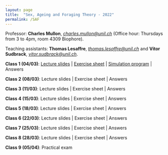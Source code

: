```yaml
---
layout: page
title:  "Sex, Ageing and Foraging Theory - 2022"
permalink: /SAF
---
```



Professor: **Charles Mullon**, *charles.mullon@unil.ch* (Office hour: Thursdays from 3 to 4pm, room 4309 Biophore). 

Teaching assistants: **Thomas Lesaffre**, *thomas.lesaffre@unil.ch* and **Vítor Sudbrack**, *vitor.sudbrack@unil.ch*. 


**Class 1 (04/03)**: [Lecture slides](/docs/slides1-2022.pdf)  \|  [Exercise sheet](/docs/sheet1-2022.pdf)  \|  [Simulation program](/docs/code1-2022.R)  \|  Answers

**Class 2 (08/03)**: Lecture slides  \|  Exercise sheet  \|  Answers

**Class 3 (11/03)**: Lecture slides  \|  Exercise sheet  \|  Answers

**Class 4 (15/03)**: Lecture slides  \|  Exercise sheet  \|  Answers

**Class 5 (18/03)**: Lecture slides  \|  Exercise sheet  \|  Answers

**Class 6 (22/03)**: Lecture slides  \|  Exercise sheet  \|  Answers

**Class 7 (25/03)**: Lecture slides  \|  Exercise sheet  \|  Answers

**Class 8 (28/03)**: Lecture slides  \|  Exercise sheet  \|  Answers

**Class 9 (05/04)**: Practical exam



